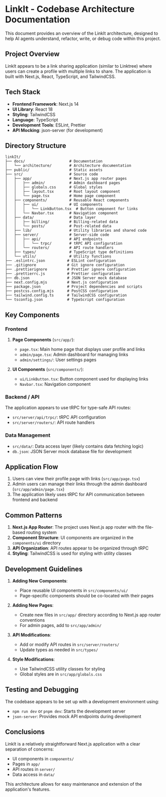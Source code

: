 # LinkIt - Codebase Architecture Documentation

This document provides an overview of the LinkIt architecture, designed to help AI agents understand, refactor, write, or debug code within this project.

## Project Overview

LinkIt appears to be a link sharing application (similar to Linktree) where users can create a profile with multiple links to share. The application is built with Next.js, React, TypeScript, and TailwindCSS.

## Tech Stack

- **Frontend Framework**: Next.js 14
- **UI Library**: React 18
- **Styling**: TailwindCSS
- **Language**: TypeScript
- **Development Tools**: ESLint, Prettier
- **API Mocking**: json-server (for development)

## Directory Structure

```
linkIt/
├── docs/                    # Documentation
│   └── architecture/        # Architecture documentation
├── public/                  # Static assets 
├── src/                     # Source code
│   ├── app/                 # Next.js app router pages
│   │   ├── admin/           # Admin dashboard pages 
│   │   ├── globals.css      # Global styles
│   │   ├── layout.tsx       # Root layout component
│   │   └── page.tsx         # Home page component
│   ├── components/          # Reusable React components
│   │   ├── ui/              # UI components
│   │   │   └── LinkButton.tsx  # Button component for links
│   │   └── Navbar.tsx       # Navigation component
│   ├── data/                # Data layer
│   │   ├── billing/         # Billing-related data
│   │   └── posts/           # Post-related data
│   ├── lib/                 # Utility libraries and shared code
│   ├── server/              # Server-side code
│   │   ├── api/             # API endpoints
│   │   │   └── trpc/        # tRPC API configuration
│   │   └── routers/         # API route handlers
│   ├── types/               # TypeScript type definitions
│   └── utils/               # Utility functions
├── .eslintrc.json          # ESLint configuration
├── .gitignore              # Git ignore configuration
├── .prettierignore         # Prettier ignore configuration
├── .prettierrc.js          # Prettier configuration
├── db.json                 # JSON Server mock database
├── next.config.mjs         # Next.js configuration
├── package.json            # Project dependencies and scripts
├── postcss.config.mjs      # PostCSS configuration
├── tailwind.config.ts      # TailwindCSS configuration
└── tsconfig.json           # TypeScript configuration
```

## Key Components

### Frontend

1. **Page Components** (`src/app/`):
   - `page.tsx`: Main home page that displays user profile and links
   - `admin/page.tsx`: Admin dashboard for managing links
   - `admin/settings/`: User settings pages

2. **UI Components** (`src/components/`):
   - `ui/LinkButton.tsx`: Button component used for displaying links
   - `Navbar.tsx`: Navigation component

### Backend / API

The application appears to use tRPC for type-safe API routes:
- `src/server/api/trpc/`: tRPC API configuration
- `src/server/routers/`: API route handlers

### Data Management

- `src/data/`: Data access layer (likely contains data fetching logic)
- `db.json`: JSON Server mock database file for development

## Application Flow

1. Users can view their profile page with links (`src/app/page.tsx`)
2. Admin users can manage their links through the admin dashboard (`src/app/admin/page.tsx`)
3. The application likely uses tRPC for API communication between frontend and backend

## Common Patterns

1. **Next.js App Router**: The project uses Next.js app router with the file-based routing system
2. **Component Structure**: UI components are organized in the `components/ui` directory
3. **API Organization**: API routes appear to be organized through tRPC
4. **Styling**: TailwindCSS is used for styling with utility classes

## Development Guidelines

1. **Adding New Components**:
   - Place reusable UI components in `src/components/ui/`
   - Page-specific components should be co-located with their pages

2. **Adding New Pages**:
   - Create new files in `src/app/` directory according to Next.js app router conventions
   - For admin pages, add to `src/app/admin/`

3. **API Modifications**:
   - Add or modify API routes in `src/server/routers/`
   - Update types as needed in `src/types/`

4. **Style Modifications**:
   - Use TailwindCSS utility classes for styling
   - Global styles are in `src/app/globals.css`

## Testing and Debugging

The codebase appears to be set up with a development environment using:
- `npm run dev` or `pnpm dev`: Starts the development server
- `json-server`: Provides mock API endpoints during development

## Conclusions

LinkIt is a relatively straightforward Next.js application with a clear separation of concerns:
- UI components in `components/`
- Pages in `app/`
- API routes in `server/`
- Data access in `data/`

This architecture allows for easy maintenance and extension of the application's features. 